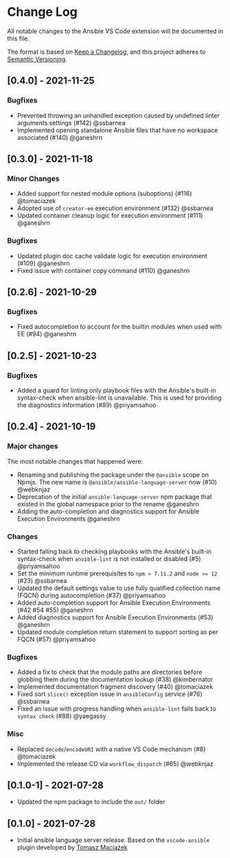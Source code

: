 <!-- markdownlint-disable no-duplicate-heading -->
# Change Log

All notable changes to the Ansible VS Code extension will be documented in this file.

The format is based on [Keep a Changelog](https://keepachangelog.com/en/1.0.0/),
and this project adheres to [Semantic Versioning](https://semver.org/spec/v2.0.0.html).

## [0.4.0] - 2021-11-25

### Bugfixes

* Prevented throwing an unhandled exception caused by undefined linter
  arguments settings (#142) @ssbarnea
* Implemented opening standalone Ansible files that have no workspace
  associated (#140) @ganeshrn

## [0.3.0] - 2021-11-18

### Minor Changes

* Added support for nested module options (suboptions) (#116) @tomaciazek
* Adopted use of `creator-ee` execution environment (#132) @ssbarnea
* Updated container cleanup logic for execution environment (#111) @ganeshrn

### Bugfixes

* Updated plugin doc cache validate logic for execution environment (#109)
  @ganeshrn
* Fixed issue with container copy command (#110) @ganeshrn

## [0.2.6] - 2021-10-29

### Bugfixes

* Fixed autocompletion to account for the builtin modules when used
  with EE (#94) @ganeshrn

## [0.2.5] - 2021-10-23

### Bugfixes

* Added a guard for linting only playbook files with the Ansible's
  built-in syntax-check when ansible-lint is unavailable. This is used for
  providing the diagnostics information (#89) @priyamsahoo

## [0.2.4] - 2021-10-19

### Major changes

The most notable changes that happened were:

* Renaming and publishing the package under the `@ansible` scope on
  Npmjs. The new name is `@ansible/ansible-language-server` now
  (#10) @webknjaz
* Deprecation of the initial `ansible-language-server` npm package that
  existed in the global namespace prior to the rename @ganeshrn
* Adding the auto-completion and diagnostics support for Ansible
  Execution Environments @ganeshrn

### Changes

* Started falling back to checking playbooks with the Ansible's built-in
  syntax-check when `ansible-lint` is not installed or disabled (#5)
  @priyamsahoo
* Set the minimum runtime prerequisites to `npm > 7.11.2` and
  `node >= 12` (#23) @ssbarnea
* Updated the default settings value to use fully qualified collection
  name (FQCN) during autocompletion (#37) @priyamsahoo
* Added auto-completion support for Ansible Execution Environments
  (#42 #54 #55) @ganeshrn
* Added diagnostics support for Ansible Execution Environments (#53)
  @ganeshrn
* Updated module completion return statement to support sorting as per
  FQCN (#57) @priyamsahoo

### Bugfixes

* Added a fix to check that the module paths are directories before
  globbing them during the documentation lookup (#38) @kimbernator
* Implemented documentation fragment discovery (#40) @tomaciazek
* Fixed sort `slice()` exception issue in `ansibleConfig` service (#76)
  @ssbarnea
* Fixed an issue with progress handling when `ansible-lint` falls back
  to `syntax check` (#88) @yaegassy

### Misc

* Replaced `decode`/`encodeURI` with a native VS Code mechanism (#8)
  @tomaciazek
* Implemented the release CD via `workflow_dispatch` (#65) @webknjaz

## [0.1.0-1] - 2021-07-28

* Updated the npm package to include the `out/` folder

## [0.1.0] - 2021-07-28

* Initial ansible language server release. Based on the `vscode-ansible` plugin
  developed by [Tomasz Maciążek](https://github.com/tomaciazek)
